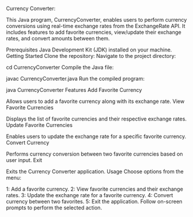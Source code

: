 Currency Converter:

This Java program, CurrencyConverter, enables users to perform currency conversions using real-time exchange rates from the ExchangeRate API. It includes features to add favorite currencies, view/update their exchange rates, and convert amounts between them.

Prerequisites
Java Development Kit (JDK) installed on your machine.
Getting Started
Clone the repository:
Navigate to the project directory:

cd CurrencyConverter
Compile the Java file:

javac CurrencyConverter.java
Run the compiled program:

java CurrencyConverter
Features
Add Favorite Currency

Allows users to add a favorite currency along with its exchange rate.
View Favorite Currencies

Displays the list of favorite currencies and their respective exchange rates.
Update Favorite Currencies

Enables users to update the exchange rate for a specific favorite currency.
Convert Currency

Performs currency conversion between two favorite currencies based on user input.
Exit

Exits the Currency Converter application.
Usage
Choose options from the menu:

1: Add a favorite currency.
2: View favorite currencies and their exchange rates.
3: Update the exchange rate for a favorite currency.
4: Convert currency between two favorites.
5: Exit the application.
Follow on-screen prompts to perform the selected action.
